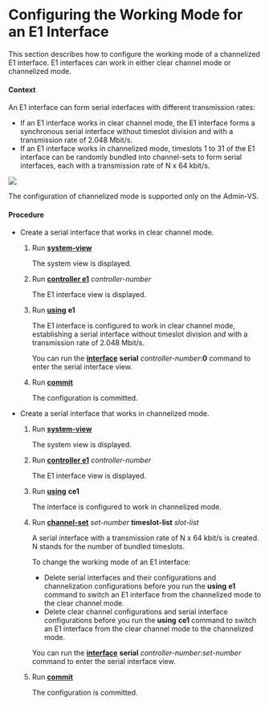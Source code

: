 Configuring the Working Mode for an E1 Interface
================================================

This section describes how to configure the working mode of a channelized E1 interface. E1 interfaces can work in either clear channel mode or channelized mode.

#### Context

An E1 interface can form serial interfaces with different transmission rates:

* If an E1 interface works in clear channel mode, the E1 interface forms a synchronous serial interface without timeslot division and with a transmission rate of 2.048 Mbit/s.
* If an E1 interface works in channelized mode, timeslots 1 to 31 of the E1 interface can be randomly bundled into channel-sets to form serial interfaces, each with a transmission rate of N x 64 kbit/s.

![](../../../../public_sys-resources/note_3.0-en-us.png) 

The configuration of channelized mode is supported only on the Admin-VS.




#### Procedure

* Create a serial interface that works in clear channel mode.
  
  1. Run [**system-view**](cmdqueryname=system-view)
     
     The system view is displayed.
  2. Run [**controller e1**](cmdqueryname=controller+e1) *controller-number*
     
     The E1 interface view is displayed.
  3. Run [**using**](cmdqueryname=using) **e1**
     
     The E1 interface is configured to work in clear channel mode, establishing a serial interface without timeslot division and with a transmission rate of 2.048 Mbit/s.
     
     You can run the [**interface**](cmdqueryname=interface) **serial** *controller-number*:**0** command to enter the serial interface view.
  4. Run [**commit**](cmdqueryname=commit)
     
     The configuration is committed.
* Create a serial interface that works in channelized mode.
  
  1. Run [**system-view**](cmdqueryname=system-view)
     
     The system view is displayed.
  2. Run [**controller e1**](cmdqueryname=controller+e1) *controller-number*
     
     The E1 interface view is displayed.
  3. Run [**using**](cmdqueryname=using) **ce1**
     
     The interface is configured to work in channelized mode.
  4. Run [**channel-set**](cmdqueryname=channel-set) *set-number* **timeslot-list** *slot-list*
     
     A serial interface with a transmission rate of N x 64 kbit/s is created. N stands for the number of bundled timeslots.
     
     To change the working mode of an E1 interface:
     
     + Delete serial interfaces and their configurations and channelization configurations before you run the **using** **e1** command to switch an E1 interface from the channelized mode to the clear channel mode.
     + Delete clear channel configurations and serial interface configurations before you run the **using** **ce1** command to switch an E1 interface from the clear channel mode to the channelized mode.
     
     You can run the [**interface**](cmdqueryname=interface) **serial** *controller-number*:*set-number* command to enter the serial interface view.
  5. Run [**commit**](cmdqueryname=commit)
     
     The configuration is committed.